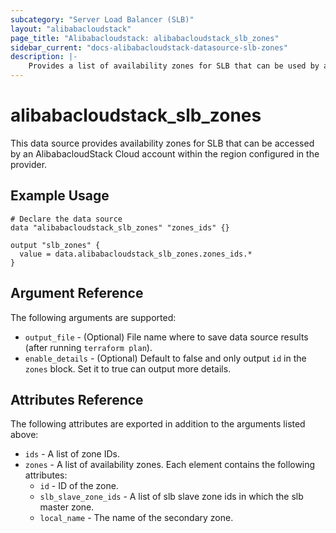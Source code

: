 ```yaml
---
subcategory: "Server Load Balancer (SLB)"
layout: "alibabacloudstack"
page_title: "Alibabacloudstack: alibabacloudstack_slb_zones"
sidebar_current: "docs-alibabacloudstack-datasource-slb-zones"
description: |-
    Provides a list of availability zones for SLB that can be used by an AlibabacloudStack Cloud account.
---
```


# alibabacloudstack\_slb\_zones

This data source provides availability zones for SLB that can be accessed by an AlibabacloudStack Cloud account within the region configured in the provider.


## Example Usage

```
# Declare the data source
data "alibabacloudstack_slb_zones" "zones_ids" {}

output "slb_zones" {
  value = data.alibabacloudstack_slb_zones.zones_ids.*
}
```

## Argument Reference

The following arguments are supported:

* `output_file` - (Optional) File name where to save data source results (after running `terraform plan`).
* `enable_details` - (Optional) Default to false and only output `id` in the `zones` block. Set it to true can output more details.

## Attributes Reference

The following attributes are exported in addition to the arguments listed above:

* `ids` - A list of zone IDs.
* `zones` - A list of availability zones. Each element contains the following attributes:
  * `id` - ID of the zone.
  * `slb_slave_zone_ids` - A list of slb slave zone ids in which the slb master zone.
   * `local_name` - The name of the secondary zone.
